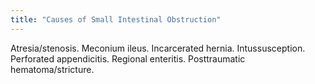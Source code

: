 ```yaml
---
title: "Causes of Small Intestinal Obstruction"
---
```

Atresia/stenosis. Meconium ileus. Incarcerated hernia. Intussusception. Perforated appendicitis. Regional enteritis. Posttraumatic hematoma/stricture.

